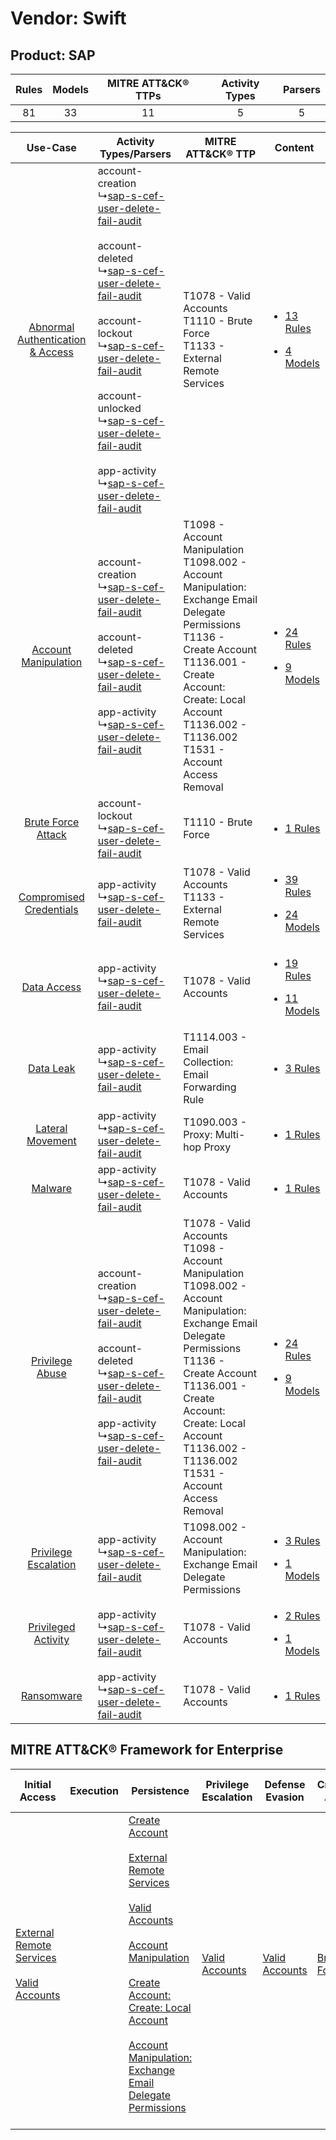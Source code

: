 Vendor: Swift
=============
Product: SAP
------------
| Rules | Models | MITRE ATT&CK® TTPs | Activity Types | Parsers |
|:-----:|:------:|:------------------:|:--------------:|:-------:|
|  81   |   33   |         11         |       5        |    5    |

|    Use-Case    | Activity Types/Parsers    | MITRE ATT&CK® TTP    | Content    |
|:----:| ---- | ---- | ---- |
| [Abnormal Authentication & Access](../../../UseCases/uc_abnormal_authentication_&_access.md) |  account-creation<br> ↳[sap-s-cef-user-delete-fail-audit](Ps/pC_sapscefuserdeletefailaudit.md)<br><br> account-deleted<br> ↳[sap-s-cef-user-delete-fail-audit](Ps/pC_sapscefuserdeletefailaudit.md)<br><br> account-lockout<br> ↳[sap-s-cef-user-delete-fail-audit](Ps/pC_sapscefuserdeletefailaudit.md)<br><br> account-unlocked<br> ↳[sap-s-cef-user-delete-fail-audit](Ps/pC_sapscefuserdeletefailaudit.md)<br><br> app-activity<br> ↳[sap-s-cef-user-delete-fail-audit](Ps/pC_sapscefuserdeletefailaudit.md)<br> | T1078 - Valid Accounts<br>T1110 - Brute Force<br>T1133 - External Remote Services<br>    | [<ul><li>13 Rules</li></ul><ul><li>4 Models</li></ul>](RM/r_m_swift_sap_Abnormal_Authentication_&_Access.md) |
|    [Account Manipulation](../../../UseCases/uc_account_manipulation.md)    |  account-creation<br> ↳[sap-s-cef-user-delete-fail-audit](Ps/pC_sapscefuserdeletefailaudit.md)<br><br> account-deleted<br> ↳[sap-s-cef-user-delete-fail-audit](Ps/pC_sapscefuserdeletefailaudit.md)<br><br> app-activity<br> ↳[sap-s-cef-user-delete-fail-audit](Ps/pC_sapscefuserdeletefailaudit.md)<br>    | T1098 - Account Manipulation<br>T1098.002 - Account Manipulation: Exchange Email Delegate Permissions<br>T1136 - Create Account<br>T1136.001 - Create Account: Create: Local Account<br>T1136.002 - T1136.002<br>T1531 - Account Access Removal<br>    | [<ul><li>24 Rules</li></ul><ul><li>9 Models</li></ul>](RM/r_m_swift_sap_Account_Manipulation.md)    |
|    [Brute Force Attack](../../../UseCases/uc_brute_force_attack.md)    |  account-lockout<br> ↳[sap-s-cef-user-delete-fail-audit](Ps/pC_sapscefuserdeletefailaudit.md)<br>    | T1110 - Brute Force<br>    | [<ul><li>1 Rules</li></ul>](RM/r_m_swift_sap_Brute_Force_Attack.md)    |
|          [Compromised Credentials](../../../UseCases/uc_compromised_credentials.md)          |  app-activity<br> ↳[sap-s-cef-user-delete-fail-audit](Ps/pC_sapscefuserdeletefailaudit.md)<br>    | T1078 - Valid Accounts<br>T1133 - External Remote Services<br>    | [<ul><li>39 Rules</li></ul><ul><li>24 Models</li></ul>](RM/r_m_swift_sap_Compromised_Credentials.md)         |
|    [Data Access](../../../UseCases/uc_data_access.md)    |  app-activity<br> ↳[sap-s-cef-user-delete-fail-audit](Ps/pC_sapscefuserdeletefailaudit.md)<br>    | T1078 - Valid Accounts<br>    | [<ul><li>19 Rules</li></ul><ul><li>11 Models</li></ul>](RM/r_m_swift_sap_Data_Access.md)    |
|    [Data Leak](../../../UseCases/uc_data_leak.md)    |  app-activity<br> ↳[sap-s-cef-user-delete-fail-audit](Ps/pC_sapscefuserdeletefailaudit.md)<br>    | T1114.003 - Email Collection: Email Forwarding Rule<br>    | [<ul><li>3 Rules</li></ul>](RM/r_m_swift_sap_Data_Leak.md)    |
|    [Lateral Movement](../../../UseCases/uc_lateral_movement.md)    |  app-activity<br> ↳[sap-s-cef-user-delete-fail-audit](Ps/pC_sapscefuserdeletefailaudit.md)<br>    | T1090.003 - Proxy: Multi-hop Proxy<br>    | [<ul><li>1 Rules</li></ul>](RM/r_m_swift_sap_Lateral_Movement.md)    |
|    [Malware](../../../UseCases/uc_malware.md)    |  app-activity<br> ↳[sap-s-cef-user-delete-fail-audit](Ps/pC_sapscefuserdeletefailaudit.md)<br>    | T1078 - Valid Accounts<br>    | [<ul><li>1 Rules</li></ul>](RM/r_m_swift_sap_Malware.md)    |
|    [Privilege Abuse](../../../UseCases/uc_privilege_abuse.md)    |  account-creation<br> ↳[sap-s-cef-user-delete-fail-audit](Ps/pC_sapscefuserdeletefailaudit.md)<br><br> account-deleted<br> ↳[sap-s-cef-user-delete-fail-audit](Ps/pC_sapscefuserdeletefailaudit.md)<br><br> app-activity<br> ↳[sap-s-cef-user-delete-fail-audit](Ps/pC_sapscefuserdeletefailaudit.md)<br>    | T1078 - Valid Accounts<br>T1098 - Account Manipulation<br>T1098.002 - Account Manipulation: Exchange Email Delegate Permissions<br>T1136 - Create Account<br>T1136.001 - Create Account: Create: Local Account<br>T1136.002 - T1136.002<br>T1531 - Account Access Removal<br> | [<ul><li>24 Rules</li></ul><ul><li>9 Models</li></ul>](RM/r_m_swift_sap_Privilege_Abuse.md)    |
|    [Privilege Escalation](../../../UseCases/uc_privilege_escalation.md)    |  app-activity<br> ↳[sap-s-cef-user-delete-fail-audit](Ps/pC_sapscefuserdeletefailaudit.md)<br>    | T1098.002 - Account Manipulation: Exchange Email Delegate Permissions<br>    | [<ul><li>3 Rules</li></ul><ul><li>1 Models</li></ul>](RM/r_m_swift_sap_Privilege_Escalation.md)    |
|    [Privileged Activity](../../../UseCases/uc_privileged_activity.md)    |  app-activity<br> ↳[sap-s-cef-user-delete-fail-audit](Ps/pC_sapscefuserdeletefailaudit.md)<br>    | T1078 - Valid Accounts<br>    | [<ul><li>2 Rules</li></ul><ul><li>1 Models</li></ul>](RM/r_m_swift_sap_Privileged_Activity.md)    |
|    [Ransomware](../../../UseCases/uc_ransomware.md)    |  app-activity<br> ↳[sap-s-cef-user-delete-fail-audit](Ps/pC_sapscefuserdeletefailaudit.md)<br>    | T1078 - Valid Accounts<br>    | [<ul><li>1 Rules</li></ul>](RM/r_m_swift_sap_Ransomware.md)    |

MITRE ATT&CK® Framework for Enterprise
--------------------------------------
| Initial Access                                                                                                                                   | Execution | Persistence                                                                                                                                                                                                                                                                                                                                                                                                                                                                                                  | Privilege Escalation                                                | Defense Evasion                                                     | Credential Access                                                | Discovery | Lateral Movement | Collection                                                                                                                                                            | Command and Control                                                                                                                       | Exfiltration | Impact                                                                      |
| ------------------------------------------------------------------------------------------------------------------------------------------------ | --------- | ------------------------------------------------------------------------------------------------------------------------------------------------------------------------------------------------------------------------------------------------------------------------------------------------------------------------------------------------------------------------------------------------------------------------------------------------------------------------------------------------------------ | ------------------------------------------------------------------- | ------------------------------------------------------------------- | ---------------------------------------------------------------- | --------- | ---------------- | --------------------------------------------------------------------------------------------------------------------------------------------------------------------- | ----------------------------------------------------------------------------------------------------------------------------------------- | ------------ | --------------------------------------------------------------------------- |
| [External Remote Services](https://attack.mitre.org/techniques/T1133)<br><br>[Valid Accounts](https://attack.mitre.org/techniques/T1078)<br><br> |           | [Create Account](https://attack.mitre.org/techniques/T1136)<br><br>[External Remote Services](https://attack.mitre.org/techniques/T1133)<br><br>[Valid Accounts](https://attack.mitre.org/techniques/T1078)<br><br>[Account Manipulation](https://attack.mitre.org/techniques/T1098)<br><br>[Create Account: Create: Local Account](https://attack.mitre.org/techniques/T1136/001)<br><br>[Account Manipulation: Exchange Email Delegate Permissions](https://attack.mitre.org/techniques/T1098/002)<br><br> | [Valid Accounts](https://attack.mitre.org/techniques/T1078)<br><br> | [Valid Accounts](https://attack.mitre.org/techniques/T1078)<br><br> | [Brute Force](https://attack.mitre.org/techniques/T1110)<br><br> |           |                  | [Email Collection](https://attack.mitre.org/techniques/T1114)<br><br>[Email Collection: Email Forwarding Rule](https://attack.mitre.org/techniques/T1114/003)<br><br> | [Proxy: Multi-hop Proxy](https://attack.mitre.org/techniques/T1090/003)<br><br>[Proxy](https://attack.mitre.org/techniques/T1090)<br><br> |              | [Account Access Removal](https://attack.mitre.org/techniques/T1531)<br><br> |